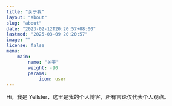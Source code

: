 ```yaml
---
title: "关于我"
layout: "about"
slug: "about"
date: "2023-02-12T20:20:57+08:00"
lastmod: "2025-03-09 20:20:57"
image: ""
license: false
menu:
    main:
        name: "关于"
        weight: -90
        params:
            icon: user
---
```

Hi，我是 Yellster，这里是我的个人博客，所有言论仅代表个人观点。
